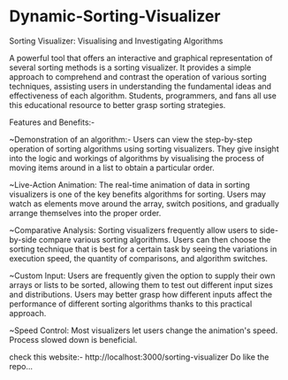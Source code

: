 # Dynamic-Sorting-Visualizer
Sorting Visualizer: Visualising and Investigating Algorithms

A powerful tool that offers an interactive and graphical representation of several sorting methods is a sorting visualizer. 
It provides a simple approach to comprehend and contrast the operation of various sorting techniques, assisting users in understanding the fundamental ideas and effectiveness of each algorithm. Students, programmers, and fans all use this educational resource to better grasp sorting strategies.

Features and Benefits:-

~Demonstration of an algorithm:- Users can view the step-by-step operation of sorting algorithms using sorting visualizers. 
They give insight into the logic and workings of algorithms by visualising the process of moving items around in a list to obtain a particular order.

~Live-Action Animation: The real-time animation of data in sorting visualizers is one of the key benefits algorithms for sorting. 
Users may watch as elements move around the array, switch positions, and gradually arrange themselves into the proper order.

~Comparative Analysis: Sorting visualizers frequently allow users to side-by-side compare various sorting algorithms. 
Users can then choose the sorting technique that is best for a certain task by seeing the variations in execution speed, the quantity of comparisons, and algorithm switches.

~Custom Input: Users are frequently given the option to supply their own arrays or lists to be sorted, allowing them to test out different input sizes and distributions. 
Users may better grasp how different inputs affect the performance of different sorting algorithms thanks to this practical approach.

~Speed Control: Most visualizers let users change the animation's speed. Process slowed down is beneficial. 



check this website:- http://localhost:3000/sorting-visualizer
Do like the repo...

